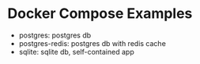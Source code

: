 # Docker Compose Examples

- postgres: postgres db
- postgres-redis: postgres db with redis cache
- sqlite: sqlite db, self-contained app
